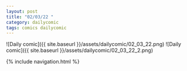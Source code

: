 ```yaml
---
layout: post
title: "02/03/22 "
category: dailycomic
tags: comics dailycomic
---
```

![Daily comic]({{ site.baseurl }}/assets/dailycomic/02_03_22.png)
![Daily comic]({{ site.baseurl }}/assets/dailycomic/02_03_22_2.png)

{% include navigation.html %}


